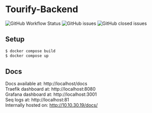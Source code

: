 # Tourify-Backend

![GitHub Workflow Status](https://img.shields.io/github/workflow/status/tourifyDevelopment/backend/CI)
![GitHub issues](https://img.shields.io/github/issues-raw/tourifyDevelopment/backend)
![GitHub closed issues](https://img.shields.io/github/issues-closed-raw/tourifyDevelopment/backend)


## Setup

```bash
$ docker compose build
$ docker compose up
```

## Docs
Docs available at: http://localhost/docs  
Traefik dashboard at: http://localhost:8080  
Grafana dashboard at: http://localhost:3001  
Seq logs at: http://localhost:81  
Internally hosted on: http://10.10.30.19/docs/
